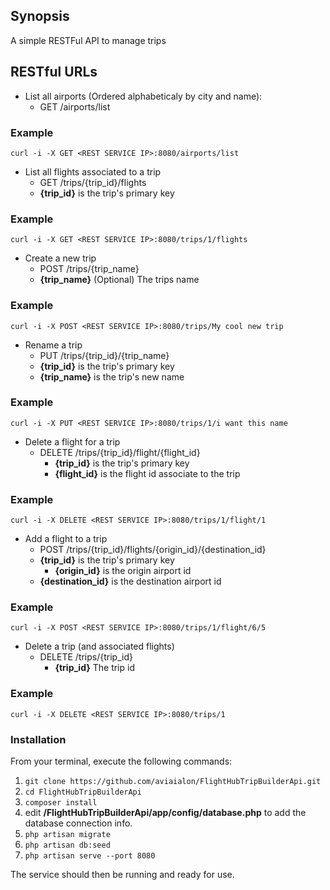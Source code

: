## Synopsis
A simple RESTFul API to manage trips

## RESTful URLs
* List all airports (Ordered alphabeticaly by city and name):
    * GET /airports/list

### Example
```curl -i -X GET <REST SERVICE IP>:8080/airports/list```

* List all flights associated to a trip
    * GET /trips/{trip_id}/flights 
	* **{trip_id}** is the trip's primary key
### Example
```curl -i -X GET <REST SERVICE IP>:8080/trips/1/flights```

* Create a new trip
    * POST /trips/{trip_name} 
	* **{trip_name}** (Optional) The trips name
### Example
```curl -i -X POST <REST SERVICE IP>:8080/trips/My cool new trip```

* Rename a trip
    * PUT /trips/{trip_id}/{trip_name} 
	* **{trip_id}** is the trip's primary key
	* **{trip_name}** is the trip's new name

### Example
```curl -i -X PUT <REST SERVICE IP>:8080/trips/1/i want this name```

* Delete a flight for a trip
    * DELETE /trips/{trip_id}/flight/{flight_id} 
        * **{trip_id}** is the trip's primary key
        * **{flight_id}** is the flight id associate to the trip
### Example
```curl -i -X DELETE <REST SERVICE IP>:8080/trips/1/flight/1```

* Add a flight to a trip
    * POST /trips/{trip_id}/flights/{origin_id}/{destination_id}	
	* **{trip_id}** is the trip's primary key
        * **{origin_id}** is the origin airport id
	* **{destination_id}** is the destination airport id

### Example
```curl -i -X POST <REST SERVICE IP>:8080/trips/1/flight/6/5```

* Delete a trip (and associated flights)
    * DELETE /trips/{trip_id}   
        * **{trip_id}** The trip id

### Example
```curl -i -X DELETE <REST SERVICE IP>:8080/trips/1```


### Installation

From your terminal, execute the following commands:

1. `git clone https://github.com/aviaialon/FlightHubTripBuilderApi.git`
2. `cd FlightHubTripBuilderApi`
3. `composer install`
4. edit **/FlightHubTripBuilderApi/app/config/database.php** to add the database connection info.
5. `php artisan migrate`
6. `php artisan db:seed`
7. `php artisan serve --port 8080`

The service should then be running and ready for use.

